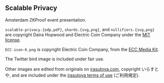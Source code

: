 Scalable Privacy
----------------

Amsterdam ZKProof event presentation.

``scalable-privacy.{odp,pdf}``, ``shards.{svg,png}``, and ``nullifiers.{svg,png}`` are copyright
Daira Hopwood and Electric Coin Company under the [MIT license](LICENSE).

``ECC-icon-K.png`` is copyright Electric Coin Company, from the
[ECC Media Kit](https://electriccoin.co/press/).

The Twitter bird image is included under fair use.

Other images are edited from originals on [irasutoya.com](https://www.irasutoya.com/), copyright いらすとや,
and are included under the [irasutoya terms of use](https://www.irasutoya.com/p/terms.html) (ご利用規定).
